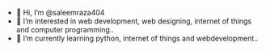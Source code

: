- 👋 Hi, I’m @saleemraza404
- 👀 I’m interested in web development, web designing, internet of things and computer programming..
- 🌱 I’m currently learning python, internet of things and webdevelopment..

<!---
saleemraza404/saleemraza404 is a ✨ special ✨ repository because its `README.md` (this file) appears on your GitHub profile.
You can click the Preview link to take a look at your changes.
--->
